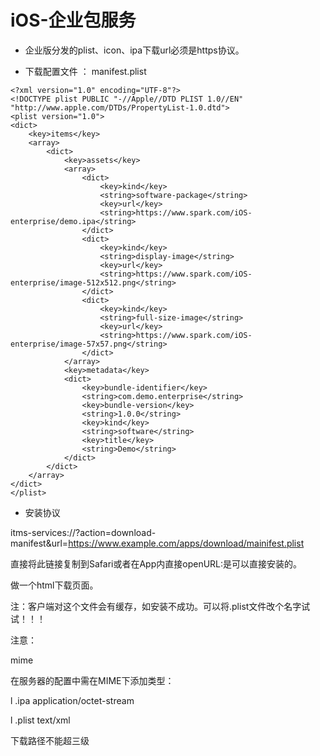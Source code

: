 # iOS-企业包服务

- 企业版分发的plist、icon、ipa下载url必须是https协议。

- 下载配置文件 ： manifest.plist

```
<?xml version="1.0" encoding="UTF-8"?>
<!DOCTYPE plist PUBLIC "-//Apple//DTD PLIST 1.0//EN" "http://www.apple.com/DTDs/PropertyList-1.0.dtd">
<plist version="1.0">
<dict>
    <key>items</key>
    <array>
        <dict>
            <key>assets</key>
            <array>
                <dict>
                    <key>kind</key>
                    <string>software-package</string>
                    <key>url</key>
                    <string>https://www.spark.com/iOS-enterprise/demo.ipa</string>
                </dict>
                <dict>
                    <key>kind</key>
                    <string>display-image</string>
                    <key>url</key>
                    <string>https://www.spark.com/iOS-enterprise/image-512x512.png</string>
                </dict>
                <dict>
                    <key>kind</key>
                    <string>full-size-image</string>
                    <key>url</key>
                    <string>https://www.spark.com/iOS-enterprise/image-57x57.png</string>
                </dict>
            </array>
            <key>metadata</key>
            <dict>
                <key>bundle-identifier</key>
                <string>com.demo.enterprise</string>
                <key>bundle-version</key>
                <string>1.0.0</string>
                <key>kind</key>
                <string>software</string>
                <key>title</key>
                <string>Demo</string>
            </dict>
        </dict>
    </array>
</dict>
</plist>  

```


- 安装协议

itms-services://?action=download-manifest&amp;url=https://www.example.com/apps/download/mainifest.plist

直接将此链接复制到Safari或者在App内直接openURL:是可以直接安装的。

做一个html下载页面。

注：客户端对这个文件会有缓存，如安装不成功。可以将.plist文件改个名字试试！！！

注意：

mime

在服务器的配置中需在MIME下添加类型：

l  .ipa application/octet-stream

l  .plist text/xml

下载路径不能超三级
